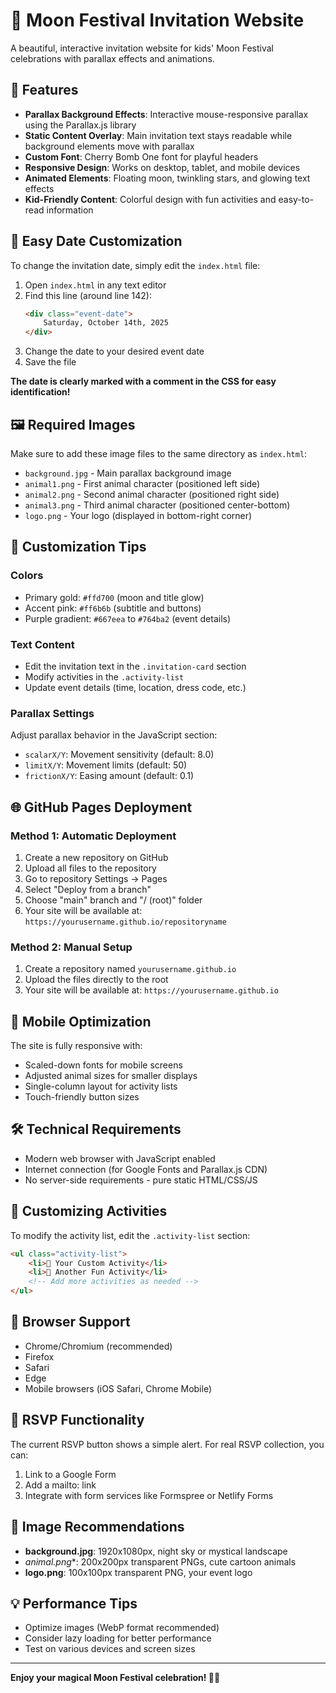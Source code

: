 # 🌙 Moon Festival Invitation Website

A beautiful, interactive invitation website for kids' Moon Festival celebrations with parallax effects and animations.

## 🚀 Features

- **Parallax Background Effects**: Interactive mouse-responsive parallax using the Parallax.js library
- **Static Content Overlay**: Main invitation text stays readable while background elements move with parallax
- **Custom Font**: Cherry Bomb One font for playful headers
- **Responsive Design**: Works on desktop, tablet, and mobile devices
- **Animated Elements**: Floating moon, twinkling stars, and glowing text effects
- **Kid-Friendly Content**: Colorful design with fun activities and easy-to-read information

## 📝 Easy Date Customization

To change the invitation date, simply edit the `index.html` file:

1. Open `index.html` in any text editor
2. Find this line (around line 142):
   ```html
   <div class="event-date">
       Saturday, October 14th, 2025
   </div>
   ```
3. Change the date to your desired event date
4. Save the file

**The date is clearly marked with a comment in the CSS for easy identification!**

## 🖼️ Required Images

Make sure to add these image files to the same directory as `index.html`:

- `background.jpg` - Main parallax background image
- `animal1.png` - First animal character (positioned left side)
- `animal2.png` - Second animal character (positioned right side)  
- `animal3.png` - Third animal character (positioned center-bottom)
- `logo.png` - Your logo (displayed in bottom-right corner)

## 🎨 Customization Tips

### Colors
- Primary gold: `#ffd700` (moon and title glow)
- Accent pink: `#ff6b6b` (subtitle and buttons)
- Purple gradient: `#667eea` to `#764ba2` (event details)

### Text Content
- Edit the invitation text in the `.invitation-card` section
- Modify activities in the `.activity-list`
- Update event details (time, location, dress code, etc.)

### Parallax Settings
Adjust parallax behavior in the JavaScript section:
- `scalarX/Y`: Movement sensitivity (default: 8.0)
- `limitX/Y`: Movement limits (default: 50)
- `frictionX/Y`: Easing amount (default: 0.1)

## 🌐 GitHub Pages Deployment

### Method 1: Automatic Deployment
1. Create a new repository on GitHub
2. Upload all files to the repository
3. Go to repository Settings → Pages
4. Select "Deploy from a branch" 
5. Choose "main" branch and "/ (root)" folder
6. Your site will be available at: `https://yourusername.github.io/repositoryname`

### Method 2: Manual Setup
1. Create a repository named `yourusername.github.io`
2. Upload the files directly to the root
3. Your site will be available at: `https://yourusername.github.io`

## 📱 Mobile Optimization

The site is fully responsive with:
- Scaled-down fonts for mobile screens
- Adjusted animal sizes for smaller displays
- Single-column layout for activity lists
- Touch-friendly button sizes

## 🛠️ Technical Requirements

- Modern web browser with JavaScript enabled
- Internet connection (for Google Fonts and Parallax.js CDN)
- No server-side requirements - pure static HTML/CSS/JS

## 🎪 Customizing Activities

To modify the activity list, edit the `.activity-list` section:

```html
<ul class="activity-list">
    <li>🥮 Your Custom Activity</li>
    <li>🏮 Another Fun Activity</li>
    <!-- Add more activities as needed -->
</ul>
```

## 🌟 Browser Support

- Chrome/Chromium (recommended)
- Firefox
- Safari
- Edge
- Mobile browsers (iOS Safari, Chrome Mobile)

## 📧 RSVP Functionality

The current RSVP button shows a simple alert. For real RSVP collection, you can:
1. Link to a Google Form
2. Add a mailto: link
3. Integrate with form services like Formspree or Netlify Forms

## 🎨 Image Recommendations

- **background.jpg**: 1920x1080px, night sky or mystical landscape
- **animal*.png**: 200x200px transparent PNGs, cute cartoon animals
- **logo.png**: 100x100px transparent PNG, your event logo

## 💡 Performance Tips

- Optimize images (WebP format recommended)
- Consider lazy loading for better performance
- Test on various devices and screen sizes

---

**Enjoy your magical Moon Festival celebration! 🌙✨**